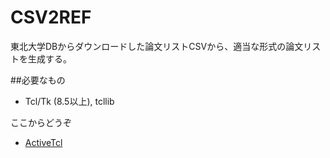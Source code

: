 ﻿# CSV2REF

東北大学DBからダウンロードした論文リストCSVから、適当な形式の論文リストを生成する。

##必要なもの

- Tcl/Tk (8.5以上), tcllib

ここからどうぞ

- [ActiveTcl](https://www.activestate.com/activetcl)
